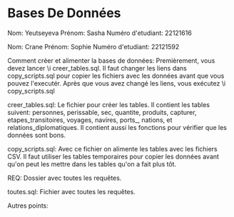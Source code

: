 # Bases De Données

Nom: Yeutseyeva 
Prénom: Sasha 
Numéro d'etudiant: 22121616 

Nom: Crane 
Prénom: Sophie 
Numéro d'etudiant: 22121592

Comment créer et alimenter la bases de données:
Premièrement, vous devez lancer \i creer_tables.sql. Il faut changer les liens dans copy_scripts.sql pour copier les fichiers avec les données avant que vous pouvez l'executér. Après que vous avez changé les liens, vous exécutez \i copy_scripts.sql

creer_tables.sql: Le fichier pour créer les tables. Il contient les tables suivent: personnes, perissable, sec, quantite, produits, capturer, etapes_transitoires, voyages, navires, ports_, nations, et relations_diplomatiques. Il contient aussi les fonctions pour vérifier que les données sont bons.

copy_scripts.sql: Avec ce fichier on alimente les tables avec les fichiers CSV. Il faut utiliser les tables temporaires pour copier les données avant qu'on peut les mettre dans les tables qu'on a fait plus tôt.

REQ: Dossier avec toutes les requêtes. 

toutes.sql: Fichier avec toutes les requêtes. 

Autres points: 
